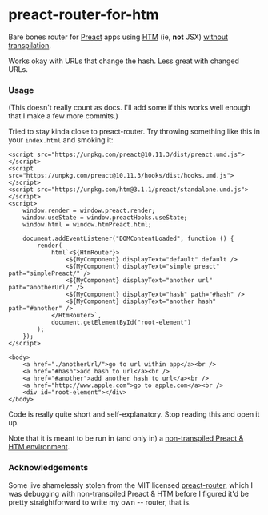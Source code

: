 # preact-router-for-htm

Bare bones router for [Preact](https://preactjs.com) apps using [HTM](https://github.com/developit/htm) (ie, **not** JSX) [without transpilation](https://myfreakinname.blogspot.com/search/label/preact).

Works okay with URLs that change the hash. Less great with changed URLs.


### Usage

(This doesn't really count as docs. I'll add some if this works well enough that I make a few more commits.)

Tried to stay kinda close to preact-router. Try throwing something like this in your `index.html` and smoking it:

```
<script src="https://unpkg.com/preact@10.11.3/dist/preact.umd.js"></script>
<script src="https://unpkg.com/preact@10.11.3/hooks/dist/hooks.umd.js"></script>
<script src="https://unpkg.com/htm@3.1.1/preact/standalone.umd.js"></script>
<script>
    window.render = window.preact.render;
    window.useState = window.preactHooks.useState;
    window.html = window.htmPreact.html;

    document.addEventListener("DOMContentLoaded", function () {
        render(
            html`<${HtmRouter}>
                <${MyComponent} displayText="default" default />
                <${MyComponent} displayText="simple preact" path="simplePreact/" />
                <${MyComponent} displayText="another url" path="anotherUrl/" />
                <${MyComponent} displayText="hash" path="#hash" />
                <${MyComponent} displayText="another hash" path="#another" />
            </HtmRouter>`,
            document.getElementById("root-element")
        );
    });
</script>

<body>
    <a href="./anotherUrl/">go to url within app</a><br />
    <a href="#hash">add hash to url</a><br />
    <a href="#another">add another hash to url</a><br />
    <a href="http://www.apple.com">go to apple.com</a><br />
    <div id="root-element"></div>
</body>
```

Code is really quite short and self-explanatory. Stop reading this and open it up.

Note that it is meant to be run in (and only in) a [non-transpiled Preact & HTM environment](https://myfreakinname.blogspot.com/search/label/preact).


### Acknowledgements

Some jive shamelessly stolen from the MIT licensed [preact-router](https://github.com/preactjs/preact-router), which I was debugging with non-transpiled Preact & HTM before I figured it'd be pretty straightforward to write my own -- router, that is.